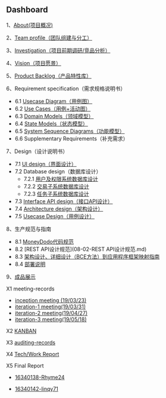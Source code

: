 ## Dashboard

1、[About(项目概况)](01-about.md)

2、[Team profile（团队组建与分工）](02-team-profile.md)

3、[Investigation（项目前期调研/竞品分析）](03-investigation.md)

4、[Vision（项目愿景）](04-vision.md)

5、[Product Backlog（产品特性库）](05-Product-Backlog.md)

6、Requirement specification（需求规格说明书）

- 6.1 [Usecase Diagram（用例图）](06-01-usecase-diagram.png)
- 6.2 [Use Cases（用例+活动图）](06-02-use-cases.md)
- 6.3 [Domain Models（领域模型）](06-03-domain-model.md)
- 6.4 [State Models（状态模型）](06-04-state-model.md)
- 6.5 [System Sequence Diagrams（功能模型）](06-05-system-sequence-diagram.md)
- 6.6 Supplementary Requirements（补充需求）

7、Design（设计说明书）

- 7.1 [UI design（界面设计）](07-01-ui-design.md)
- 7.2 Database design（数据库设计）
  - 7.2.1 [用户及权限系统数据库设计](07-02-01-用户及权限系统数据库设计.md)
  - 7.2.2 [交易子系统数据库设计](07-02-02-交易子系统数据库设计.md)
  - 7.2.3 [任务子系统数据库设计](07-02-03-任务子系统数据库设计.md)
- 7.3 [Interface API design（接口API设计）](07-03-interface-API-design.md)
- 7.4 [Architecture design（架构设计）](07-04-software-architecture-document.md)
- 7.5 [Usecase Design（用例设计）](07-05-usecase-design.md)

8、生产规范与指南

- 8.1 [MoneyDodo代码规范](08-01-MoneyDodo代码规范.md)
- 8.2 [REST API设计规范](08-02-REST API设计规范.md)
- 8.3 [架构设计、详细设计（BCE方法）到应用程序框架映射指南](08-03-architecture-BCE.md)
- 8.4 [部署说明](08-04-deployment-guidance.md)

9、[成品展示](效果演示.md)

X1 meeting-records

- [inception meeting (19/03/23)](X1-meeting-record0.md)
- [iteration-1 meeting(19/03/31)](X1-meeting-record1.md)
- [iteration-2 meeting(19/04/27)](X1-meeting-record2.md)
- [iteration-3 meeting(19/05/18)](X1-meeting-record3.md)

X2 [KANBAN](<https://github.com/orgs/money-hub/projects> )

X3 [auditing-records](X3-auditing-records.md)

X4 [Tech/Work Report](X4-TechWork-Report.md)

X5 Final Report

- [16340138-Rhyme24](https://blog.csdn.net/qq_36304567/article/details/94191997)

- [16340142-linqy71](https://linqy71.github.io/2019/06/29/swsad-final-report/)